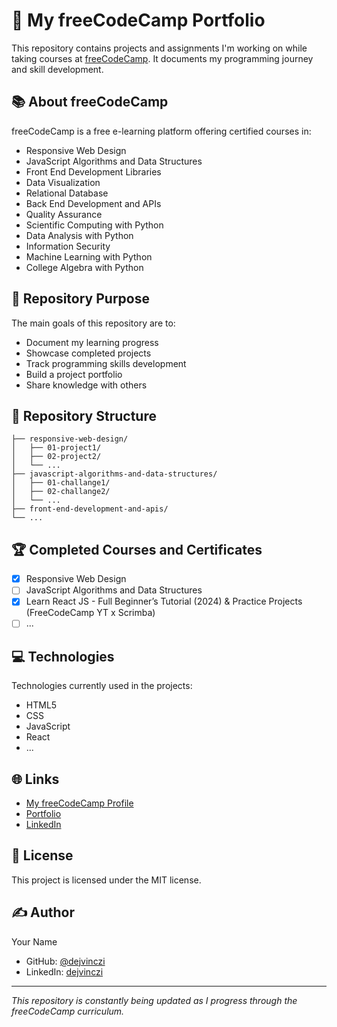 # 🚀 My freeCodeCamp Portfolio

This repository contains projects and assignments I'm working on while taking courses at [freeCodeCamp](https://www.freecodecamp.org/). It documents my programming journey and skill development.

## 📚 About freeCodeCamp

freeCodeCamp is a free e-learning platform offering certified courses in:

- Responsive Web Design
- JavaScript Algorithms and Data Structures
- Front End Development Libraries
- Data Visualization
- Relational Database
- Back End Development and APIs
- Quality Assurance
- Scientific Computing with Python
- Data Analysis with Python
- Information Security
- Machine Learning with Python
- College Algebra with Python

## 🎯 Repository Purpose

The main goals of this repository are to:

- Document my learning progress
- Showcase completed projects
- Track programming skills development
- Build a project portfolio
- Share knowledge with others

## 📂 Repository Structure

```
├── responsive-web-design/
│   ├── 01-project1/
│   ├── 02-project2/
│   └── ...
├── javascript-algorithms-and-data-structures/
│   ├── 01-challange1/
│   ├── 02-challange2/
│   └── ...
├── front-end-development-and-apis/
└── ...
```

## 🏆 Completed Courses and Certificates

- [x] Responsive Web Design
- [ ] JavaScript Algorithms and Data Structures
- [x] Learn React JS - Full Beginner’s Tutorial (2024) & Practice Projects (FreeCodeCamp YT x Scrimba)
- [ ] ...

## 💻 Technologies

Technologies currently used in the projects:

- HTML5
- CSS
- JavaScript
- React
- ...

## 🌐 Links

- [My freeCodeCamp Profile](https://www.freecodecamp.org/dejvinczi)
- [Portfolio](https://github.com/dejvinczi)
- [LinkedIn](https://www.linkedin.com/in/dawid-gurgul/)

## 📝 License

This project is licensed under the MIT license.

## ✍️ Author

Your Name

- GitHub: [@dejvinczi](https://github.com/dejvinczi)
- LinkedIn: [dejvinczi](https://www.linkedin.com/in/dawid-gurgul)

---

_This repository is constantly being updated as I progress through the freeCodeCamp curriculum._

